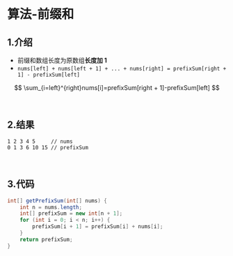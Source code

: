 # 算法-前缀和


<!--more-->

## 1.介绍

- 前缀和数组长度为原数组**长度加 1**
- `nums[left] + nums[left + 1] + ... + nums[right] = prefixSum[right + 1] - prefixSum[left]`

$$
\sum_{i=left}^{right}nums[i]=prefixSum[right + 1]-prefixSum[left]
$$

<br />

## 2.结果

```text
1 2 3 4 5     // nums
0 1 3 6 10 15 // prefixSum
```

<br />

## 3.代码

```java
int[] getPrefixSum(int[] nums) {
    int n = nums.length;
    int[] prefixSum = new int[n + 1];
    for (int i = 0; i < n; i++) {
        prefixSum[i + 1] = prefixSum[i] + nums[i];
    }
    return prefixSum;
}
```

